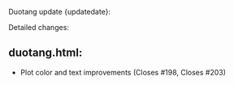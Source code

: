 Duotang update {updatedate}:  

Detailed changes:
## duotang.html:
* Plot color and text improvements (Closes #198, Closes #203)